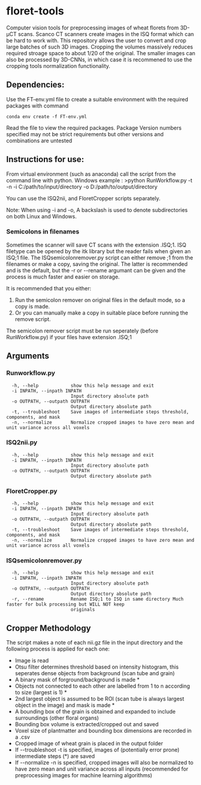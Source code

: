 # floret-tools
Computer vision tools for preprocessing images of wheat florets from 3D-μCT scans. 
Scanco CT scanners create images in the ISQ format which can be hard to work with. 
This repository allows the user to convert and crop large batches of such 3D images. 
Cropping the volumes massively reduces required stroage space to about 1/20 of the original. 
The smaller images can also be processed by 3D-CNNs, in which case it is recommened to use the cropping tools normalization functionality.  

## Dependencies:

Use the FT-env.yml file to create a suitable environment with the required packages with command 
```
conda env create -f FT-env.yml
```
Read the file to view the required packages. 
Package Version numbers specified may not be strict requirements but other versions and combinations are untested 


## Instructions for use:  
From virtual environment (such as anaconda) call the script from the command line with python. 
Windows example : >python RunWorkflow.py -t -n -i C:/path/to/input/directory -o D:/path/to/output/directory 

You can use the ISQ2nii, and FloretCropper scripts separately. 

Note: When using -i and -o, A backslash is used to denote subdirectories on both Linux and Windows. 

### Semicolons in filenames
Sometimes the scanner will save CT scans with the extension .ISQ;1. 
ISQ filetype can be opened by the itk library but the reader fails when given an ISQ;1 file. 
The ISQsemicolonremover.py script can either remove ;1 from the filenames or make a copy, saving the original. 
The latter is recommended and is the default, but the -r or --rename argumant can be given and the process is much faster and easier on storage. 

It is recommended that you either: 
1) Run the semicolon remover on original files in the default mode, so a copy is made. 
2) Or you can manually make a copy in suitable place before running the remove script. 
 
The semicolon remover script must be run seperately (before RunWorkflow.py) if your files have extension .ISQ;1 


## Arguments 
 
### Runworkflow.py
```
  -h, --help            show this help message and exit
  -i INPATH, --inpath INPATH
                        Input directory absolute path
  -o OUTPATH, --outpath OUTPATH
                        Output directory absolute path
  -t, --troubleshoot    Save images of intermediate steps threshold, components, and mask
  -n, --normalize       Normalize cropped images to have zero mean and unit variance across all voxels
```
### ISQ2nii.py
```
  -h, --help            show this help message and exit
  -i INPATH, --inpath INPATH
                        Input directory absolute path
  -o OUTPATH, --outpath OUTPATH
                        Output directory absolute path
```
### FloretCropper.py
```
  -h, --help            show this help message and exit
  -i INPATH, --inpath INPATH
                        Input directory absolute path
  -o OUTPATH, --outpath OUTPATH
                        Output directory absolute path
  -t, --troubleshoot    Save images of intermediate steps threshold, components, and mask
  -n, --normalize       Normalize cropped images to have zero mean and unit variance across all voxels
```
### ISQsemicolonremover.py
```
  -h, --help            show this help message and exit
  -i INPATH, --inpath INPATH
                        Input directory absolute path
  -o OUTPATH, --outpath OUTPATH
                        Output directory absolute path
  -r, --rename          Rename ISQ;1 to ISQ in same directory Much faster for bulk processing but WILL NOT keep
                        originals
```

## Cropper Methodology  
The script makes a note of each nii.gz file in the input directory and the following process is applied for each one: 
- Image is read 
- Otsu filter determines threshold based on intensity histogram, this seperates dense objects from background (scan tube and grain) 
- A binary mask of forground/background is made * 
- Objects not connected to each other are labelled from 1 to n according to size (largest is 1) * 
- 2nd largest object is assumed to be ROI (scan tube is always largest object in the image) and mask is made * 
- A bounding box of the grain is obtained and expanded to include surroundings (other floral organs) 
- Bounding box volume is extracted/cropped out and saved 
- Voxel size of plantmatter and bounding box dimensions are recorded in a .csv 
- Cropped image of wheat grain is placed in the output folder 
- If --troubleshoot -t is specified, images of (potentially error prone) intermediate steps (*) are saved
- If --normalize -n is specified, cropped images will also be normalized to have zero mean and unit variance across all inputs
	(recommended for preprocessing images for machine learning algorithms)






